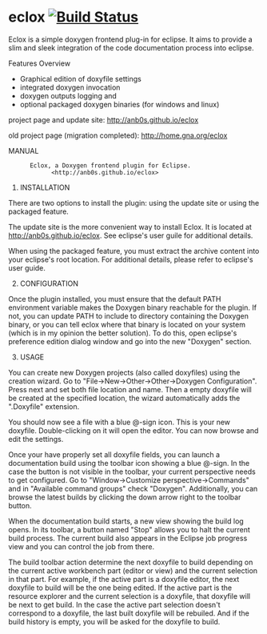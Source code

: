 # eclox  [![Build Status](https://travis-ci.org/anb0s/eclox.svg)](https://travis-ci.org/anb0s/eclox)

Eclox is a simple doxygen frontend plug-in for eclipse. It aims to provide a slim and sleek integration of the code documentation process into eclipse.

Features Overview
- Graphical edition of doxyfile settings
- integrated doxygen invocation
- doxygen outputs logging and
- optional packaged doxygen binaries (for windows and linux)

project page and update site:  http://anb0s.github.io/eclox

old project page (migration completed): http://home.gna.org/eclox

MANUAL

          Eclox, a Doxygen frontend plugin for Eclipse.
                <http://anb0s.github.io/eclox>


1. INSTALLATION

 There are two options to install the plugin: using the update site or
 using the packaged feature.

 The update site is the more convenient way to install Eclox. It is
 located at <http://anb0s.github.io/eclox>. See eclipse's user
 guile for additional details.

 When using the packaged feature, you must extract the archive content into
 your eclipse's root location. For additional details, please refer to
 eclipse's user guide.

2. CONFIGURATION

 Once the plugin installed, you must ensure that the default PATH environment
 variable makes the Doxygen binary reachable for the plugin. If not, you can
 update PATH to include to directory containing the Doxygen binary, or you can
 tell eclox where that binary is located on your system (which is in my opinion
 the better solution). To do this, open eclipse's preference edition dialog
 window and go into the new "Doxygen" section.

3. USAGE

 You can create new Doxygen projects (also called doxyfiles) using the
 creation wizard. Go to "File->New->Other->Other->Doxygen Configuration". Press
 next and set both file location and name. Then a empty doxyfile will be
 created at the specified location, the wizard automatically adds the
 ".Doxyfile" extension.

 You should now see a file with a blue @-sign icon. This is your new
 doxyfile. Double-clicking on it will open the editor. You can now browse and
 edit the settings.

 Once your have properly set all doxyfile fields, you can launch a
 documentation build using the toolbar icon showing a blue @-sign. In
 the case the button is not visible in the toolbar, your current perspective
 needs to get configured. Go to "Window->Customize perspective->Commands" and
 in "Available command groups" check "Doxygen". Additionally, you can browse
 the latest builds by clicking the down arrow right to the toolbar button.

 When the documentation build starts, a new view showing the build log opens.
 In its toolbar, a button named "Stop" allows you to halt the current build
 process. The current build also appears in the Eclipse job progress view and
 you can control the job from there.

 The build toolbar action determine the next doxyfile to build depending on
 the current active workbench part (editor or view) and the current selection
 in that part. For example, if the active part is a doxyfile editor, the next
 doxyfile to build will be the one being edited. If the active part is the
 resource explorer and the current selection is a doxyfile, that doxyfile will
 be next to get build. In the case the active part selection doesn't correspond
 to a doxyfile, the last built doxyfile will be rebuiled. And if the build
 history is empty, you will be asked for the doxyfile to build.
